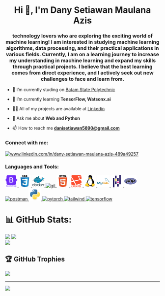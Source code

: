 <h1 align="center">Hi 👋, I'm Dany Setiawan Maulana Azis</h1>
<h3 align="center">technology lovers who are exploring the exciting world of machine learning! I am interested in studying machine learning algorithms, data processing, and their practical applications in various fields. Currently, I am on a learning journey to increase my understanding in machine learning and expand my skills through practical projects. I believe that the best learning comes from direct experience, and I actively seek out new challenges to face and learn from.</h3>

- 🔭 I’m currently studing on [Batam State Polytechnic](https://www.polibatam.ac.id/)

- 🌱 I’m currently learning **TensorFlow, Watsonx.ai**

- 👨‍💻 All of my projects are available at [Linkedin](www.linkedin.com/in/dany-setiawan-maulana-azis)

- 💬 Ask me about **Web and Python**

- 📫 How to reach me **danisetiawan5890@gmail.com**

<h3 align="left">Connect with me:</h3>
<p align="left">
<a href="https://www.linkedin.com/in/dany-setiawan-maulana-azis-489a49257" target="blank"><img align="center" src="https://raw.githubusercontent.com/rahuldkjain/github-profile-readme-generator/master/src/images/icons/Social/linked-in-alt.svg" alt="www.linkedin.com/in/dany-setiawan-maulana-azis-489a49257" height="30" width="40" /></a>
</p>

<h3 align="left">Languages and Tools:</h3>
<p align="left"> <a href="https://getbootstrap.com" target="_blank" rel="noreferrer"> <img src="https://raw.githubusercontent.com/devicons/devicon/master/icons/bootstrap/bootstrap-plain-wordmark.svg" alt="bootstrap" width="40" height="40"/> </a> <a href="https://www.w3schools.com/css/" target="_blank" rel="noreferrer"> <img src="https://raw.githubusercontent.com/devicons/devicon/master/icons/css3/css3-original-wordmark.svg" alt="css3" width="40" height="40"/> </a> <a href="https://www.docker.com/" target="_blank" rel="noreferrer"> <img src="https://raw.githubusercontent.com/devicons/devicon/master/icons/docker/docker-original-wordmark.svg" alt="docker" width="40" height="40"/> </a> <a href="https://git-scm.com/" target="_blank" rel="noreferrer"> <img src="https://www.vectorlogo.zone/logos/git-scm/git-scm-icon.svg" alt="git" width="40" height="40"/> </a> <a href="https://www.w3.org/html/" target="_blank" rel="noreferrer"> <img src="https://raw.githubusercontent.com/devicons/devicon/master/icons/html5/html5-original-wordmark.svg" alt="html5" width="40" height="40"/> </a> <a href="https://laravel.com/" target="_blank" rel="noreferrer"> <img src="https://raw.githubusercontent.com/devicons/devicon/master/icons/laravel/laravel-plain-wordmark.svg" alt="laravel" width="40" height="40"/> </a> <a href="https://www.linux.org/" target="_blank" rel="noreferrer"> <img src="https://raw.githubusercontent.com/devicons/devicon/master/icons/linux/linux-original.svg" alt="linux" width="40" height="40"/> </a> <a href="https://www.mysql.com/" target="_blank" rel="noreferrer"> <img src="https://raw.githubusercontent.com/devicons/devicon/master/icons/mysql/mysql-original-wordmark.svg" alt="mysql" width="40" height="40"/> </a> <a href="https://pandas.pydata.org/" target="_blank" rel="noreferrer"> <img src="https://raw.githubusercontent.com/devicons/devicon/2ae2a900d2f041da66e950e4d48052658d850630/icons/pandas/pandas-original.svg" alt="pandas" width="40" height="40"/> </a> <a href="https://www.php.net" target="_blank" rel="noreferrer"> <img src="https://raw.githubusercontent.com/devicons/devicon/master/icons/php/php-original.svg" alt="php" width="40" height="40"/> </a> <a href="https://postman.com" target="_blank" rel="noreferrer"> <img src="https://www.vectorlogo.zone/logos/getpostman/getpostman-icon.svg" alt="postman" width="40" height="40"/> </a> <a href="https://www.python.org" target="_blank" rel="noreferrer"> <img src="https://raw.githubusercontent.com/devicons/devicon/master/icons/python/python-original.svg" alt="python" width="40" height="40"/> </a> <a href="https://pytorch.org/" target="_blank" rel="noreferrer"> <img src="https://www.vectorlogo.zone/logos/pytorch/pytorch-icon.svg" alt="pytorch" width="40" height="40"/> </a> <a href="https://tailwindcss.com/" target="_blank" rel="noreferrer"> <img src="https://www.vectorlogo.zone/logos/tailwindcss/tailwindcss-icon.svg" alt="tailwind" width="40" height="40"/> </a> <a href="https://www.tensorflow.org" target="_blank" rel="noreferrer"> <img src="https://www.vectorlogo.zone/logos/tensorflow/tensorflow-icon.svg" alt="tensorflow" width="40" height="40"/> </a> </p>

# 📊 GitHub Stats:
![](https://github-readme-stats.vercel.app/api/top-langs/?username=DanySetiawanMaulanaAzis&theme=radical&hide_border=false&include_all_commits=false&count_private=false&layout=compact)
![](https://github-readme-stats.vercel.app/api?username=DanySetiawanMaulanaAzis&theme=radical&hide_border=false&include_all_commits=false&count_private=false)<br/>
![](https://github-readme-streak-stats.herokuapp.com/?user=DanySetiawanMaulanaAzis&theme=radical&hide_border=false)<br/>



## 🏆 GitHub Trophies
![](https://github-profile-trophy.vercel.app/?username=DanySetiawanMaulanaAzis&theme=radical&no-frame=false&no-bg=true&margin-w=4)

---
[![](https://visitcount.itsvg.in/api?id=DanySetiawanMaulanaAzis&icon=0&color=0)](https://visitcount.itsvg.in)

